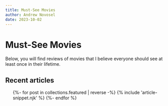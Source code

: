 ```yaml
---
title: Must-See Movies
author: Andrew Novosel
date: 2023-10-02
---
```


<h1 class="text-4xl font-mono text-center">Must-See Movies</h1>
<p class="text-2xl m-4">Below, you will find reviews of movies that I believe everyone should see at least once in their lifetime.</p>

<section id="featured-articles" class="featured-articles">
  <div class="container flow">
    <h2 class="section-title text-2xl">Recent articles</h2>
    <ul role="list" class="articles__list flow text-lg m-2 leading-8">
      {%- for post in collections.featured | reverse -%}
        {% include 'article-snippet.njk' %}
      {%- endfor %}
    </ul>
  </div>
</section>